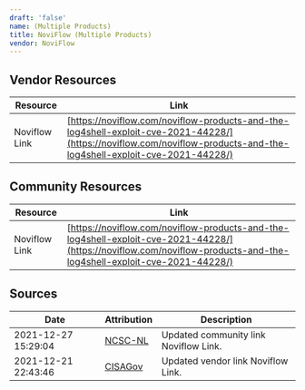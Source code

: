 ```yaml
---
draft: 'false'
name: (Multiple Products)
title: NoviFlow (Multiple Products)
vendor: NoviFlow
---
```


## Vendor Resources
| Resource | Link |
| --- | --- |
| Noviflow Link | [https://noviflow.com/noviflow-products-and-the-log4shell-exploit-cve-2021-44228/](https://noviflow.com/noviflow-products-and-the-log4shell-exploit-cve-2021-44228/) |

## Community Resources
| Resource | Link |
| --- | --- |
| Noviflow Link | [https://noviflow.com/noviflow-products-and-the-log4shell-exploit-cve-2021-44228/](https://noviflow.com/noviflow-products-and-the-log4shell-exploit-cve-2021-44228/) |


## Sources
| Date | Attribution | Description |
| --- | --- | --- |
| 2021-12-27 15:29:04 | [NCSC-NL](https://github.com/NCSC-NL/log4shell/blob/main/software/README.md) | Updated community link Noviflow Link.  |
| 2021-12-21 22:43:46 | [CISAGov](https://raw.githubusercontent.com/cisagov/log4j-affected-db/develop/README.md) | Updated vendor link Noviflow Link.  |
